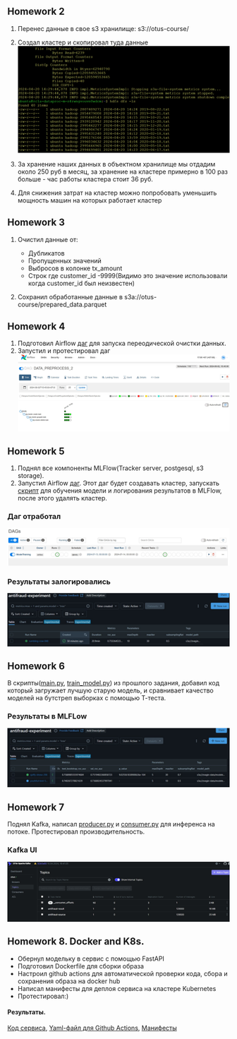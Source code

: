 ## Homework 2 
1. Перенес данные в свое s3 хранилище: s3://otus-course/
2. Создал кластер и скопировал туда данные 
![](results/hdfs.png)

3. За хранение наших данных в объектном хранилище мы отдадим около 250 руб в месяц, за хранение на кластере примерно в 100 раз больше - час работы кластера стоит 36 руб. 
4. Для снижения затрат на кластер можно попробовать уменьшить мощность машин на которых работает кластер

## Homework 3
1. Очистил данные от:  
    - Дубликатов  
    - Пропущенных значений
    - Выбросов в колонке tx_amount
    - Строк где customer_id -9999(Видимо это значение использовали когда customer_id был неизвестен) 

2. Сохранил обработанные данные в s3a://otus-course/prepared_data.parquet 

## Homework 4

1. Подготовил Airflow [даг](prepare_data/data_proc_dag.py) для запуска переодической очистки данных.
2. Запустил и протестировал даг
![](results/data_preparation_dag.jpg)


## Homework 5

1. Поднял все компоненты MLFlow(Tracker server, postgesql, s3 storage).
2. Запустил Airflow [даг](homework5/DAG_refit.py). Этот даг будет создавать кластер, запускать [скрипт](homework5/train.py) для обучения модели и логирования результатов в MLFlow, после этого удалять кластер.

### **Даг отработал**
![](homework5/airflow_result.jpg)
### **Результаты залогировались**
![](homework5/mlflow_result.jpg)


## Homework 6

В скрипты([main.py](homework6/main.py), [train_model.py](homework6/train_model.py)) из прошлого задания, добавил код который загружает лучшую старую модель, и сравнивает качество моделей на бутстреп выборках с помощью Т-теста.

### **Результаты в MLFLow**

![](homework6/mlflow_result.jpg)


## Homework 7
Поднял Kafka, написал [producer.py](homework7/producer.py) и [consumer.py](homework7/consumer.py) для инференса на потоке. Протестировал производительность.

### **Kafka UI**
![](homework7/kafka_ui.jpg)


## Homework 8. Docker and K8s.
- Обернул модельку в сервис с помощью FastAPI
- Подготовил Dockerfile для сборки образа
- Настроил github actions для автоматической проверки кода, сбора и сохранения образа на docker hub
- Написал манифесты для деплоя сервиса на кластере Kubernetes
- Протестировал:)

#### Результаты.
[Код сервиса](docker/), [Yaml-файл для Github Actions](.github/workflows/docker.yaml), [Манифесты](k8s/)